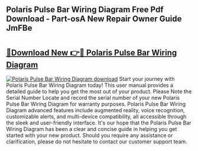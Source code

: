 ## Polaris Pulse Bar Wiring Diagram Free Pdf Download - Part-osA New Repair Owner Guide JmFBe

# <h2><a href="http://dfr6trx.blite.top/?on=Polaris+Pulse+Bar+Wiring+Diagram">🔗Download New 👉🔴 Polaris Pulse Bar Wiring Diagram</a></h2>

[![Polaris Pulse Bar Wiring Diagram download](https://i.imgur.com/lujVjoI.png)](http://dfr6trx.blite.top/?on=Polaris+Pulse+Bar+Wiring+Diagram)
Start your journey with Polaris Pulse Bar Wiring Diagram today! This user manual provides a detailed guide to help you get the most out of your product. Please Note the Serial Number Locate and record the serial number of your new Polaris Pulse Bar Wiring Diagram for warranty purposes. Polaris Pulse Bar Wiring Diagram advanced features include augmented reality, voice recognition, customizable alerts, and multi-device compatibility, all accessible through the sleek and user-friendly interface. It's our hope that the Polaris Pulse Bar Wiring Diagram has been a clear and concise guide in helping you get started with your new product. Should you require any assistance or clarification, please do not hesitate to contact our customer support team.
